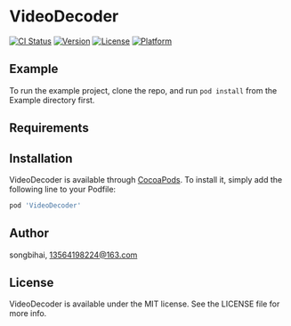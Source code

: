 # VideoDecoder

[![CI Status](https://img.shields.io/travis/songbihai/VideoDecoder.svg?style=flat)](https://travis-ci.org/songbihai/VideoDecoder)
[![Version](https://img.shields.io/cocoapods/v/VideoDecoder.svg?style=flat)](https://cocoapods.org/pods/VideoDecoder)
[![License](https://img.shields.io/cocoapods/l/VideoDecoder.svg?style=flat)](https://cocoapods.org/pods/VideoDecoder)
[![Platform](https://img.shields.io/cocoapods/p/VideoDecoder.svg?style=flat)](https://cocoapods.org/pods/VideoDecoder)

## Example

To run the example project, clone the repo, and run `pod install` from the Example directory first.

## Requirements

## Installation

VideoDecoder is available through [CocoaPods](https://cocoapods.org). To install
it, simply add the following line to your Podfile:

```ruby
pod 'VideoDecoder'
```

## Author

songbihai, 13564198224@163.com

## License

VideoDecoder is available under the MIT license. See the LICENSE file for more info.
